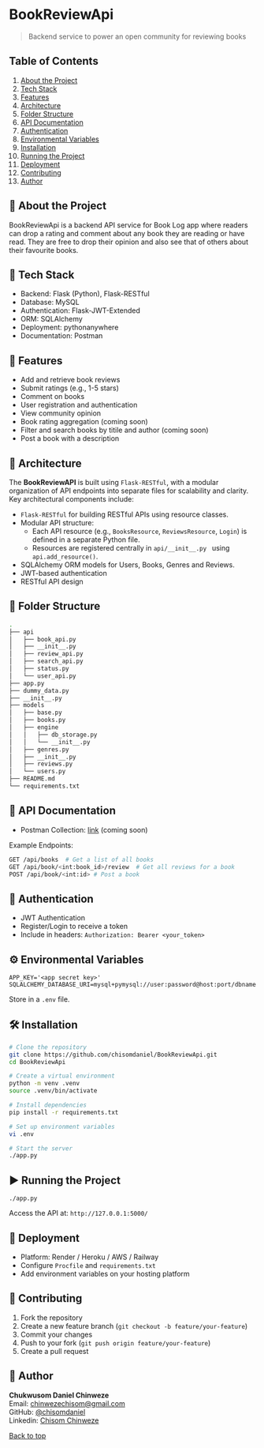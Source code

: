 # BookReviewApi
> Backend service to power an open community for reviewing books

## Table of Contents
1. [About the Project](#📘-about-the-project)
2. [Tech Stack](#🧰-tech-stack)
3. [Features](#🌟-features)
4. [Architecture](#🧱-architecture)
5. [Folder Structure](#📂-folder-structure)
6. [API Documentation](#📡-api-documentation)
7. [Authentication](#🔐-authentication)
8. [Environmental Variables](#⚙️-environmental-variables)
9. [Installation](#🛠️-installation)
10. [Running the Project](#▶️-running-the-project)
11. [Deployment](#🚀-deployment)
12. [Contributing](#🤝-contributing)
13. [Author](#👤-author)


## 📘 About the Project
BookReviewApi is a backend API service for Book Log app where readers can drop a rating and comment about any book they are reading or have read. They are free to drop their opinion and also see that of others about their favourite books.

## 🧰 Tech Stack
- Backend: Flask (Python), Flask-RESTful
- Database: MySQL
- Authentication: Flask-JWT-Extended
- ORM: SQLAlchemy
- Deployment: pythonanywhere
- Documentation: Postman

## 🌟 Features
- Add and retrieve book reviews
- Submit ratings (e.g., 1-5 stars)
- Comment on books
- User registration and authentication
- View community opinion
- Book rating aggregation (coming soon)
- Filter and search books by titile and author (coming soon)
- Post a book with a description

## 🧱 Architecture
The **BookReviewAPI** is built using `Flask-RESTful`, with a modular organization of API endpoints into separate files for scalability and clarity.   
Key architectural components include:
- `Flask-RESTful` for building RESTful APIs using resource classes.
- Modular API structure:
  - Each API resource (e.g., `BooksResource`, `ReviewsResource`, `Login`) is defined in a separate Python file.
  - Resources are registered centrally in `api/__init__.py ` using `api.add_resource()`.
- SQLAlchemy ORM models for Users, Books, Genres and Reviews.
- JWT-based authentication
- RESTful API design

## 📂 Folder Structure
```bash
.
├── api
│   ├── book_api.py
│   ├── __init__.py
│   ├── review_api.py
│   ├── search_api.py
│   ├── status.py
│   └── user_api.py
├── app.py
├── dummy_data.py
├── __init__.py
├── models
│   ├── base.py
│   ├── books.py
│   ├── engine
│   │   ├── db_storage.py
│   │   └── __init__.py
│   ├── genres.py
│   ├── __init__.py
│   ├── reviews.py
│   └── users.py
├── README.md
└── requirements.txt
```

## 📡 API Documentation
- Postman Collection: [link](#) (coming soon)

Example Endpoints:
```bash
GET /api/books  # Get a list of all books
GET /api/book/<int:book_id>/review  # Get all reviews for a book
POST /api/book/<int:id> # Post a book
```

## 🔐 Authentication
- JWT Authentication
- Register/Login to receive a token
- Include in headers: `Authorization: Bearer <your_token>`

## ⚙️ Environmental Variables
```env
APP_KEY='<app secret key>'
SQLALCHEMY_DATABASE_URI=mysql+pymysql://user:password@host:port/dbname
```
Store in a `.env` file.

## 🛠️ Installation

```bash
# Clone the repository
git clone https://github.com/chisomdaniel/BookReviewApi.git
cd BookReviewApi

# Create a virtual environment
python -m venv .venv
source .venv/bin/activate

# Install dependencies
pip install -r requirements.txt

# Set up environment variables
vi .env

# Start the server
./app.py

```

## ▶️ Running the Project
```
./app.py
```
Access the API at: `http://127.0.0.1:5000/`

## 🚀 Deployment
- Platform: Render / Heroku / AWS / Railway
- Configure `Procfile` and `requirements.txt`
- Add environment variables on your hosting platform

## 🤝 Contributing
1. Fork the repository
2. Create a new feature branch (`git checkout -b feature/your-feature`)
3. Commit your changes
4. Push to your fork (`git push origin feature/your-feature`)
5. Create a pull request

## 👤 Author
**Chukwusom Daniel Chinweze**  
Email: chinwezechisom@gmail.com  
GitHub: [@chisomdaniel](github.com/chisomdaniel)  
Linkedin: [Chisom Chinweze](linkedin.com/in/chisom-chinweze)

[Back to top](#bookreviewapi)
